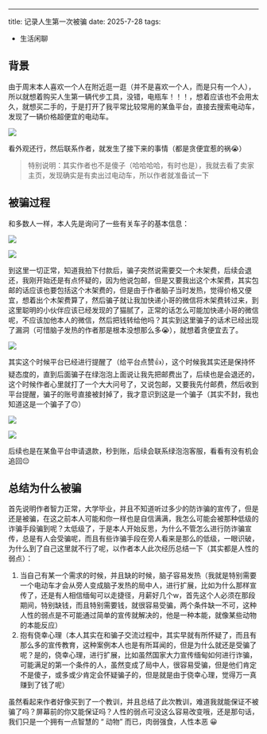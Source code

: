 ---
title: 记录人生第一次被骗
date: 2025-7-28
tags:
   - 生活闲聊



## 背景

由于周末本人喜欢一个人在附近逛一逛（并不是喜欢一个人，而是只有一个人），所以就想着购买人生第一辆代步工具，没错，电瓶车！！！，想着应该也不会用太久，就想买二手的，于是打开了我平常比较常用的某鱼平台，直接去搜索电动车，发现了一辆价格超便宜的电动车。



![](https://pic1.imgdb.cn/item/6887346458cb8da5c8e86478.png)

看外观还行，然后联系作者，就发生了接下来的事情（都是贪便宜惹的祸😭）

> 特别说明：其实作者也不是傻子（哈哈哈哈，有时也是），我就去看了卖家主页，发现确实是有卖出过电动车，所以作者就准备试一下



## 被骗过程

和多数人一样，本人先是询问了一些有关车子的基本信息：

![](https://pic1.imgdb.cn/item/688737b458cb8da5c8e87a51.jpg)



![](https://pic1.imgdb.cn/item/688737b458cb8da5c8e87a52.jpg)



到这里一切正常，知道我拍下付款后，骗子突然说需要交一个木架费，后续会退还，我刚开始还是有点怀疑的，因为他说包邮，但是又要我出这个木架费，其实包邮的话应该也要包括这个木架费的，但是由于作者脑子当时发热，觉得价格又便宜，想着出个木架费算了，然后骗子就让我加快递小哥的微信将木架费转过来，到这里聪明的小伙伴应该已经发现的了猫腻了，正常的话怎么可能加快递小哥的微信呢，不应该加他本人的微信，然后把钱转给他吗？其实到这里骗子的话术已经出现了漏洞（可惜脑子发热的作者那是根本没想那么多😭），就想着贪便宜去了。



![](https://pic1.imgdb.cn/item/68873a1d58cb8da5c8e88ce1.jpg)



其实这个时候平台已经进行提醒了（给平台点赞👍），这个时候我其实还是保持怀疑态度的，直到后面骗子在绿泡泡上面说让我先把邮费出了，后续也是会退还的，这个时候作者心里就打了一个大大问号了，又说包邮，又要我先付邮费，然后收到平台提醒，骗子的账号直接被封掉了，我才意识到这是一个骗子（其实不封，我也知道这是一个骗子了🙃）



![](https://pic1.imgdb.cn/item/68873db858cb8da5c8e8a65a.png)





![](https://pic1.imgdb.cn/item/68873d3458cb8da5c8e8a33f.png)





后续也是在某鱼平台申请退款，秒到账，后续会联系绿泡泡客服，看看有没有机会追回😔



## 总结为什么被骗

首先说明作者智力正常，大学毕业，并且不知道听过多少的防诈骗的宣传了，但是还是被骗，在这之前本人可能和你一样也是自信满满，我怎么可能会被那种低级的诈骗手段骗到呢？太低级了，于是本人开始反思，为什么不管怎么进行防诈骗宣传，总是有人会受骗呢，而且有些诈骗手段在旁人看来是那么的低级，一眼识破，为什么到了自己这里就不行了呢，以作者本人此次经历总结一下（其实都是人性的弱点）：

1. 当自己有某一个需求的时候，并且缺的时候，脑子容易发热（我就是特别需要一个电动车才会从旁人变成脑子发热的局中人，进行扩展，比如为什么那样宣传了，还是有人相信缅甸可以走捷径，月薪好几个w，首先这个人必须在那段期间，特别缺钱，而且特别需要钱，就很容易受骗，两个条件缺一不可，这种人性的弱点是不可能通过简单的宣传就解决的，他是一种本能，就像某些动物的本能反应）
2. 抱有侥幸心理（本人其实在和骗子交流过程中，其实早就有所怀疑了，而且有那么多的宣传教育，这种案例本人也是有所耳闻的，但是为什么就还是受骗了呢？是的，侥幸心理，进行扩展，比如虽然国家大力宣传缅甸如何进行诈骗，可能满足的第一个条件的人，虽然变成了局中人，很容易受骗，但是他们肯定不是傻子，或多或少肯定会怀疑骗子的，但是就是由于侥幸心理，觉得万一真赚到了钱了呢）



虽然看起来作者好像买到了一个教训，并且总结了此次教训，难道我就能保证不被骗了吗？屏幕前的你又能保证吗？人性的弱点可没这么容易改变哦，还是那句话，我们只是一个拥有一点智慧的 “ 动物” 而已，肉弱强食，人性本恶 😀